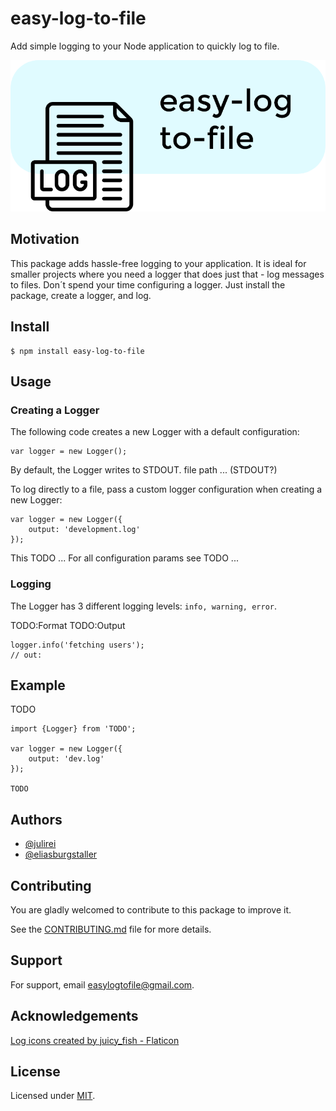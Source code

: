 
# easy-log-to-file

Add simple logging to your Node application to quickly log to file.

![Logo](logo.png)

## Motivation

This package adds hassle-free logging to your application. It is ideal for smaller projects where you need a logger that does just that - log messages to files. Don´t spend your time configuring a logger. Just install the package, create a logger, and log.

## Install
```
$ npm install easy-log-to-file
```

## Usage

### Creating a Logger
The following code creates a new Logger with a default configuration:
```
var logger = new Logger();
```
By default, the Logger writes to STDOUT.  file path ... (STDOUT?)

To log directly to a file, pass a custom logger configuration when creating a new Logger:
```
var logger = new Logger({
    output: 'development.log'
});
```
This TODO ...
For all configuration params see TODO ...

### Logging

The Logger has 3 different logging levels:
```info, warning, error```.

TODO:Format
TODO:Output

```
logger.info('fetching users');
// out: 
```

## Example 
TODO
```
import {Logger} from 'TODO';

var logger = new Logger({
    output: 'dev.log'
});

TODO
```

## Authors

- [@julirei](https://github.com/julirei)
- [@eliasburgstaller](https://github.com/eliasburgstaller)

## Contributing
You are gladly welcomed to contribute to this package to improve it. 

See the [CONTRIBUTING.md](https://github.com/julirei/easy-log-to-file/blob/main/CONTRIBUTING.md) file for more details.

## Support

For support, email easylogtofile@gmail.com.

## Acknowledgements
[Log icons created by juicy_fish - Flaticon](https://www.flaticon.com/free-icons/log) 

 ## License
 Licensed under [MIT](https://github.com/julirei/easy-log-to-file/blob/main/LICENSE).



